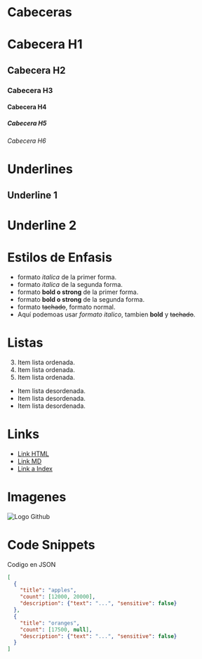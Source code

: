 # Cabeceras
# Cabecera H1
## Cabecera H2
### Cabecera H3
#### Cabecera H4
##### Cabecera H5
###### Cabecera H6

# Underlines

Underline 1
--

Underline 2
==
# Estilos de Enfasis
- formato *italica* de la primer forma.
- formato _italica_ de la segunda forma.
- formato **bold o strong** de la primer forma.
- formato __bold o strong__ de la segunda forma.
- formato ~~tachado~~, formato normal.
- Aquí podemoas usar *formato italico*, tambien **bold** y ~~tachado~~.

# Listas
3. Item lista ordenada.
1. Item lista ordenada.
2. Item lista ordenada.
- Item lista desordenada.
- Item lista desordenada.
- Item lista desordenada.

# Links
- <a href="#">Link HTML</a>
- [Link MD](#)
- [Link a Index](index.html)

# Imagenes
![Logo Github](https://icon-library.com/images/markdown-icon/markdown-icon-24.jpg)

# Code Snippets
Codigo en JSON
```JSON
[
  {
    "title": "apples",
    "count": [12000, 20000],
    "description": {"text": "...", "sensitive": false}
  },
  {
    "title": "oranges",
    "count": [17500, null],
    "description": {"text": "...", "sensitive": false}
  }
]
```